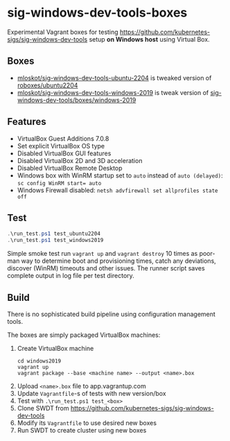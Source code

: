 # sig-windows-dev-tools-boxes

Experimental Vagrant boxes for testing https://github.com/kubernetes-sigs/sig-windows-dev-tools setup **on Windows host** using Virtual Box.

## Boxes

- [mloskot/sig-windows-dev-tools-ubuntu-2204](https://app.vagrantup.com/mloskot/boxes/sig-windows-dev-tools-ubuntu-2204) is tweaked version of [roboxes/ubuntu2204](https://app.vagrantup.com/roboxes/boxes/ubuntu2204)
- [mloskot/sig-windows-dev-tools-windows-2019](https://app.vagrantup.com/mloskot/boxes/sig-windows-dev-tools-windows-2019) is tweak version of [sig-windows-dev-tools/boxes/windows-2019](https://app.vagrantup.com/sig-windows-dev-tools/boxes/windows-2019)

## Features

- VirtualBox Guest Additions 7.0.8
- Set explicit VirtualBox OS type
- Disabled VirtualBox GUI features
- Disabled VirtualBox 2D and 3D acceleration
- Disabled VirtualBox Remote Desktop
- Windows box with WinRM startup set to `auto` instead of `auto (delayed)`: `sc config WinRM start= auto`
- Windows Firewall disabled: `netsh advfirewall set allprofiles state off`

## Test

```powershell
.\run_test.ps1 test_ubuntu2204
.\run_test.ps1 test_windows2019
```

Simple smoke test run `vagrant up` and `vagrant destroy` 10 times as poor-man way to determine
boot and provisioning times, catch any deviations, discover (WinRM) timeouts and other issues.
The runner script saves complete output in log file per test directory.

## Build

There is no sophisticated build pipeline using configuration management tools.

The boxes are simply packaged VirtualBox machines:

1. Create VirtualBox machine
    ```
    cd windows2019
    vagrant up
    vagrant package --base <machine name> --output <name>.box
    ```
2. Upload `<name>.box` file to app.vagrantup.com
3. Update `Vagrantfile`-s of tests with new version/box
4. Test with `.\run_test.ps1 test_<box>`
5. Clone SWDT from https://github.com/kubernetes-sigs/sig-windows-dev-tools 
6. Modify its `Vagrantfile` to use desired new boxes
7. Run SWDT to create cluster using new boxes
